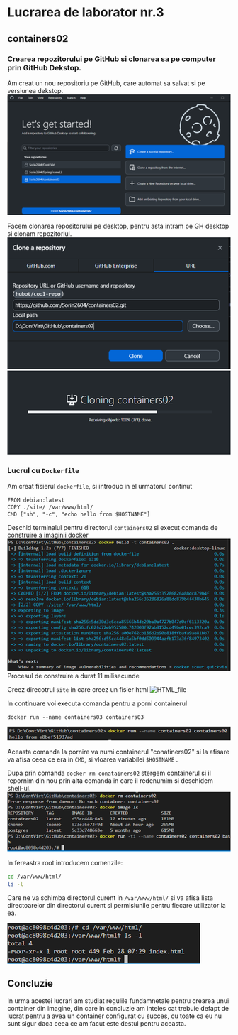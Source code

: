 # Lucrarea de laborator nr.3
## containers02
### Crearea repozitorului pe GitHub si clonarea sa pe computer prin GitHub Dekstop.
Am creat un nou repositoriu pe GitHub, care automat sa salvat si pe versiunea dekstop.
![Fereastra_Dekstop](images/1.png)   

Facem clonarea repositorului pe desktop, pentru asta intram pe GH desktop si clonam repozitoriul.
![Clonarea](images/2.png)
![Clonarea(1)](images/4.png)

### Lucrul cu `Dockerfile`
Am creat fisierul `dockerfile`, si introduc in el urmatorul continut
```
FROM debian:latest
COPY ./site/ /var/www/html/
CMD ["sh", "-c", "echo hello from $HOSTNAME"]
```

Deschid terminalul pentru directorul `containers02` si execut comanda de construire a imaginii docker
![Construirea_Imaginii](images/7.png)
Procesul de construire a durat 11 milisecunde

Creez direcotrul `site` in care creez un fisier html 
![HTML_file](images/789.png)

In continuare voi executa comanda pentru a porni containerul
```
docker run --name containers03 containers03
```
![Pornirea-containerului](images/8.png)

Aceasta comanda la pornire va numi containerul "conatiners02" si la afisare va afisa ceea ce era in `CMD`, si vloarea variabilei `$HOSTNAME` .

Dupa prin comanda `docker rm conatainers02` stergem containerul si il repornim din nou prin alta comanda in care il redenumim si deschidem shell-ul.
![Shell-ul](images/10.png)

In fereastra root introducem comenzile:
```sh
cd /var/www/html/
ls -l
```
Care ne va schimba directorul curent in `/var/www/html/`
si va afisa lista directoarelor din directorul curent si permisiunile pentru fiecare utilizator la ea.

![Permisiunile](images/11.png)

## Concluzie 
In urma acestei lucrari am studiat regulile fundamnetale pentru crearea unui container din imagine, din care  in concluzie am inteles cat trebuie defapt de lucrat pentru a avea un container configurat cu succes, cu toate ca eu nu sunt sigur daca ceea ce am facut este destul pentru aceasta.
